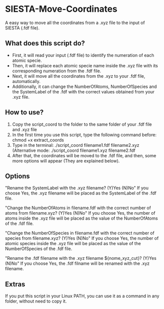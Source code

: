 # SIESTA-Move-Coordinates
A easy way to move all the coordinates from a .xyz file to the input of SIESTA (.fdf file).

## What does this script do?
- First, it will read your input (.fdf file) to identify the numeration of each atomic specie.
- Then, it will replace each atomic specie name inside the .xyz file with its corresponding numeration from the .fdf file.
- Next, it will move all the coordinates from the .xyz to your .fdf file, automatically.
- Additionally, it can change the NumberOfAtoms, NumberOfSpecies and the SystemLabel of the .fdf with the correct values obtained from your .xyz file.

## **How to use?**
1. Copy the script_coord to the folder to the same folder of your .fdf file and .xyz file
2. In the first time you use this script, type the following command before: chmod +x extract_coords
3. Type in the terminal: ./script_coord filename1.fdf filename2.xyz 
     (Alternative mode: ./script_coord filename1.xyz filename2.fdf
6. After that, the coordinates will be moved to the .fdf file, and then, some more options will appear (They are explained below).

## Options
"Rename the SystemLabel with the .xyz filename? (Y)Yes (N)No"
If you choose Yes, the .xyz filename will be placed as the SystemLabel of the .fdf file.

"Change the NumberOfAtoms in filename.fdf with the correct number of atoms from filename.xyz? (Y)Yes (N)No"
If you choose Yes, the number of atoms inside the .xyz file will be placed as the value of the NumberOfAtoms of the .fdf file.

"Change the NumberOfSpecies in filename.fdf with the correct number of species from filename.xyz? (Y)Yes (N)No"
If you choose Yes, the number of atomic species inside the .xyz file will be placed as the value of the NumberOfSpecies of the .fdf file.

"Rename the .fdf filename with the .xyz filename ${nome_xyz_cut}? (Y)Yes (N)No"
If you choose Yes, the .fdf filname will be renamed with the .xyz filename.

## Extras
If you put this script in your Linux PATH, you can use it as a command in any folder, without need to copy it.
